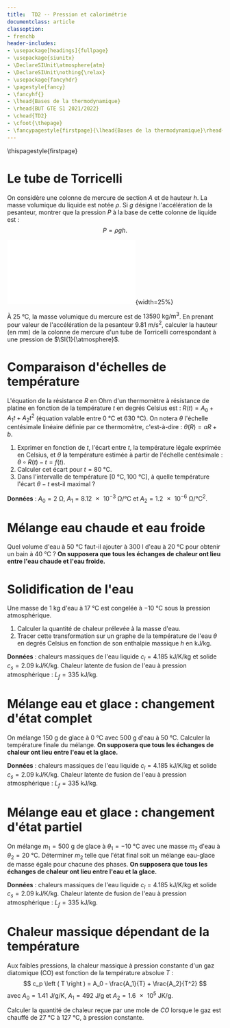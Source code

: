 ```yaml
---
title:  TD2 -- Pression et calorimétrie
documentclass: article
classoption:
- frenchb
header-includes:
- \usepackage[headings]{fullpage}
- \usepackage{siunitx}
- \DeclareSIUnit\atmosphere{atm}
- \DeclareSIUnit\nothing{\relax}
- \usepackage{fancyhdr}
- \pagestyle{fancy}
- \fancyhf{}
- \lhead{Bases de la thermodynamique}
- \rhead{BUT GTE S1 2021/2022}
- \chead{TD2}
- \cfoot{\thepage}
- \fancypagestyle{firstpage}{\lhead{Bases de la thermodynamique}\rhead{BUT GTE S1 2021/2022}\cfoot{\thepage}}
---
```


\thispagestyle{firstpage}

# Le tube de Torricelli

On considère une colonne de mercure de section $A$ et de hauteur $h$. La masse volumique du liquide est notée $\rho$. Si $g$ désigne l'accélération de la pesanteur, montrer que la pression $P$ à la base de cette colonne de liquide est :
$$
P = \rho g h.
$$

![Tube de Torricelli](torricelli.pdf "tube de Torricelli"){width=25%}

À $\SI{25}{\celsius}$, la masse volumique du mercure est de $\SI{13590}{\kilo\gram\per\metre\cubed}$. En prenant pour valeur de l'accélération de la pesanteur $\SI{9,81}{\metre\per\second\squared}$, calculer la hauteur (en $\si{\milli\metre}$) de la colonne de mercure d'un tube de Torricelli correspondant à une pression de $\SI{1}{\atmosphere}$.

# Comparaison d'échelles de température

L'équation de la résistance $R$ en Ohm d'un thermomètre à résistance de platine en fonction de la température $t$ en degrés Celsius est : $R \left ( t \right ) = A_0 + A_1 t + A_2 t ^ 2$ (équation valable entre $\SI{0}{\celsius}$ et $\SI{630}{\celsius}$). On notera $\theta$ l'échelle centésimale linéaire définie par ce thermomètre, c'est-à-dire : $\theta \left ( R \right ) = a R + b$.

1. Exprimer en fonction de $t$, l'écart entre $t$, la température légale exprimée en Celsius, et $\theta$ la température estimée à partir de l'échelle centésimale : $\theta \circ R \left ( t \right ) - t = f \left ( t \right )$.
1. Calculer cet écart pour $t = \SI{80}{\celsius}$.
1. Dans l'intervalle de température $\left [ \SI{0}{\celsius}, \SI{100}{\celsius} \right ]$, à quelle température l'écart $\theta - t$ est-il maximal ?

**Données** : $A_0 = \SI{2}{\ohm}$, $A_1 = \SI{8,12e-3}{\ohm\per\celsius}$ et $A_2 = \SI{1,2e-6}{\ohm\per\celsius\squared}$.

# Mélange eau chaude et eau froide

Quel volume d'eau à $\SI{50}{\celsius}$ faut-il ajouter à $\SI{300}{\litre}$ d'eau à $\SI{20}{\celsius}$ pour obtenir un bain à $\SI{40}{\celsius}$ ? **On supposera que tous les échanges de chaleur ont lieu entre l'eau chaude et l'eau froide.**

# Solidification de l'eau

Une masse de $\SI{1}{\kilo\gram}$ d'eau à $\SI{17}{\celsius}$ est congelée à $\SI{-10}{\celsius}$ sous la pression atmosphérique.

1. Calculer la quantité de chaleur prélevée à la masse d'eau.
1. Tracer cette transformation sur un graphe de la température de l'eau $\theta$ en degrés Celsius en fonction de son enthalpie massique $h$ en $\si{\kilo\joule\per\kilo\gram}$.

**Données** : chaleurs massiques de l'eau liquide $c_l = \SI{4,185}{\kilo\joule\per\kelvin\per\kilo\gram}$ et solide $c_s = \SI{2,09}{\kilo\joule\per\kelvin\per\kilo\gram}$. Chaleur latente de fusion de l'eau à pression atmosphérique : $L_f = \SI{335}{\kilo\joule\per\kilo\gram}$.

# Mélange eau et glace : changement d'état complet

On mélange $\SI{150}{\gram}$ de glace à $\SI{0}{\celsius}$ avec $\SI{500}{\gram}$ d'eau à $\SI{50}{\celsius}$. Calculer la température finale du mélange. **On supposera que tous les échanges de chaleur ont lieu entre l'eau et la glace.**

**Données** : chaleurs massiques de l'eau liquide $c_l = \SI{4,185}{\kilo\joule\per\kelvin\per\kilo\gram}$ et solide $c_s = \SI{2,09}{\kilo\joule\per\kelvin\per\kilo\gram}$. Chaleur latente de fusion de l'eau à pression atmosphérique : $L_f = \SI{335}{\kilo\joule\per\kilo\gram}$.

# Mélange eau et glace : changement d'état partiel

On mélange $m_1 = \SI{500}{\gram}$ de glace à $\theta_1 = \SI{-10}{\celsius}$ avec une masse $m_2$ d'eau à $\theta_2 = \SI{20}{\celsius}$. Déterminer $m_2$ telle que l'état final soit un mélange eau-glace de masse égale pour chacune des phases. **On supposera que tous les échanges de chaleur ont lieu entre l'eau et la glace.**

**Données** : chaleurs massiques de l'eau liquide $c_l = \SI{4,185}{\kilo\joule\per\kelvin\per\kilo\gram}$ et solide $c_s = \SI{2,09}{\kilo\joule\per\kelvin\per\kilo\gram}$. Chaleur latente de fusion de l'eau à pression atmosphérique : $L_f = \SI{335}{\kilo\joule\per\kilo\gram}$.

# Chaleur massique dépendant de la température

Aux faibles pressions, la chaleur massique à pression constante d'un gaz diatomique (CO) est fonction de la température absolue $T$ :
$$
c_p \left ( T \right ) = A_0 - \frac{A_1}{T} + \frac{A_2}{T^2}
$$
avec $A_0 = \SI{1,41}{\joule\per\gram\per\kelvin}$, $A_1 = \SI{492}{\joule\per\gram}$ et $A_2 = \SI{1,6e5}{\joule\kelvin\per\gram}$.

Calculer la quantité de chaleur reçue par une mole de $CO$ lorsque le gaz est chauffé de $\SI{27}{\celsius}$ à $\SI{127}{\celsius}$, à pression constante.
